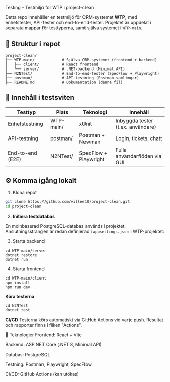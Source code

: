 Testing – Testmiljö för WTP i project-clean

Detta repo innehåller en testmiljö för CRM-systemet **WTP**, med enhetstester, API-tester och end-to-end-tester. Projektet är uppdelat i separata mappar för testtyperna, samt själva systemet i `WTP-main`.

## 📂 Struktur i repot

```
project-clean/
├── WTP-main/            # Själva CRM-systemet (frontend + backend)
│   ├── client/          # React frontend
│   └── server/          # .NET-backend (Minimal API)
├── N2NTest/             # End-to-end-tester (SpecFlow + Playwright)
├── postman/             # API-testning (Postman-samlingar)
├── README.md            # Dokumentation (denna fil)
```



## 🧪 Innehåll i testsviten

| Testtyp          | Plats         | Teknologi               | Innehåll                          |
|------------------|---------------|--------------------------|-----------------------------------|
| Enhetstestning   | WTP-main/     | xUnit                    | Inbyggda tester (t.ex. användare) |
| API-testning     | postman/      | Postman + Newman         | Login, tickets, chatt             |
| End-to-end (E2E) | N2NTest/      | SpecFlow + Playwright    | Fulla användarflöden via GUI      |

## ⚙️ Komma igång lokalt

1. Klona repot
```bash
git clone https://github.com/villee10/project-clean.git
cd project-clean
```

2. **Initiera testdatabas**

En molnbaserad PostgreSQL-databas används i projektet.  
Anslutningssträngen är redan definierad i `appsettings.json` i WTP-projektet:




3. Starta backend
```
cd WTP-main/server
dotnet restore
dotnet run
```


4. Starta frontend
```
cd WTP-main/client
npm install
npm run dev
```

**Köra testerna**
```
cd N2NTest
dotnet test
```

**CI/CD**
Testerna körs automatiskt via GitHub Actions vid varje push. Resultat och rapporter finns i fliken "Actions".


🧠 Teknologier
Frontend: React + Vite

Backend: ASP.NET Core (.NET 8, Minimal API)

Databas: PostgreSQL

Testning: Postman, Playwright, SpecFlow

CI/CD: GitHub Actions (kan utökas)
